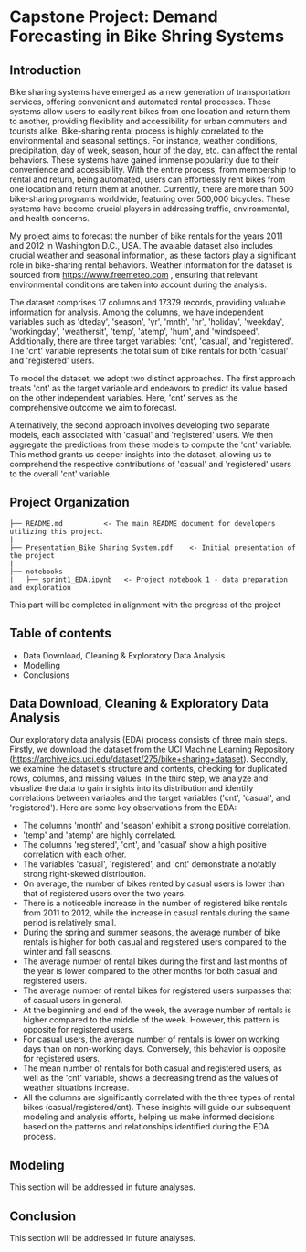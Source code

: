 # Capstone Project: Demand Forecasting in Bike Shring Systems
## Introduction
Bike sharing systems have emerged as a new generation of transportation services, offering convenient and automated rental processes. These systems allow users to easily rent bikes from one location and return them to another, providing flexibility and accessibility for urban commuters and tourists alike. Bike-sharing rental process is highly correlated to the environmental and seasonal settings. For instance, weather conditions, precipitation, day of week, season, hour of the day, etc. can affect the rental behaviors. 
These systems have gained immense popularity due to their convenience and accessibility. With the entire process, from membership to rental and return, being automated, users can effortlessly rent bikes from one location and return them at another. Currently, there are more than 500 bike-sharing programs worldwide, featuring over 500,000 bicycles. These systems have become crucial players in addressing traffic, environmental, and health concerns.

My project aims to forecast the number of bike rentals for the years 2011 and 2012 in Washington D.C., USA. The avaiable dataset also includes crucial weather and seasonal information, as these factors play a significant role in bike-sharing rental behaviors. Weather information for the dataset is sourced from https://www.freemeteo.com , ensuring that relevant environmental conditions are taken into account during the analysis.

The dataset comprises 17 columns and 17379 records, providing valuable information for analysis. Among the columns, we have independent variables such as 'dteday', 'season', 'yr', 'mnth', 'hr', 'holiday', 'weekday', 'workingday', 'weathersit', 'temp', 'atemp', 'hum', and 'windspeed'. Additionally, there are three target variables: 'cnt', 'casual', and 'registered'. The 'cnt' variable represents the total sum of bike rentals for both 'casual' and 'registered' users.

To model the dataset, we adopt two distinct approaches. The first approach treats 'cnt' as the target variable and endeavors to predict its value based on the other independent variables. Here, 'cnt' serves as the comprehensive outcome we aim to forecast.

Alternatively, the second approach involves developing two separate models, each associated with 'casual' and 'registered' users. We then aggregate the predictions from these models to compute the 'cnt' variable. This method grants us deeper insights into the dataset, allowing us to comprehend the respective contributions of 'casual' and 'registered' users to the overall 'cnt' variable.

Project Organization
------------
    
    ├── README.md          <- The main README document for developers utilizing this project.
    |
    ├── Presentation_Bike Sharing System.pdf    <- Initial presentation of the project
    |
    ├── notebooks
    |   ├── sprint1_EDA.ipynb   <- Project notebook 1 - data preparation and exploration
 
This part will be completed in alignment with the progress of the project


## Table of contents
- Data Download, Cleaning & Exploratory Data Analysis
- Modelling
- Conclusions

## Data Download, Cleaning & Exploratory Data Analysis
Our exploratory data analysis (EDA) process consists of three main steps. Firstly, we download the dataset from the UCI Machine Learning Repository (https://archive.ics.uci.edu/dataset/275/bike+sharing+dataset). Secondly, we examine the dataset's structure and contents, checking for duplicated rows, columns, and missing values. In the third step, we analyze and visualize the data to gain insights into its distribution and identify correlations between variables and the target variables ('cnt', 'casual', and 'registered'). Here are some key observations from the EDA:

- The columns 'month' and 'season' exhibit a strong positive correlation.
- 'temp' and 'atemp' are highly correlated.
- The columns 'registered', 'cnt', and 'casual' show a high positive correlation with each other.
- The variables 'casual', 'registered', and 'cnt' demonstrate a notably strong right-skewed distribution.
- On average, the number of bikes rented by casual users is lower than that of registered users over the two years.
- There is a noticeable increase in the number of registered bike rentals from 2011 to 2012, while the increase in casual rentals during the same period is relatively small.
- During the spring and summer seasons, the average number of bike rentals is higher for both casual and registered users compared to the winter and fall seasons.
- The average number of rental bikes during the first and last months of the year is lower compared to the other months for both casual and registered users.
- The average number of rental bikes for registered users surpasses that of casual users in general.
- At the beginning and end of the week, the average number of rentals is higher compared to the middle of the week. However, this pattern is opposite for registered users.
- For casual users, the average number of rentals is lower on working days than on non-working days. Conversely, this behavior is opposite for registered users.
- The mean number of rentals for both casual and registered users, as well as the 'cnt' variable, shows a decreasing trend as the values of weather situations increase.
- All the columns are significantly correlated with the three types of rental bikes (casual/registered/cnt).
These insights will guide our subsequent modeling and analysis efforts, helping us make informed decisions based on the patterns and relationships identified during the EDA process.

## Modeling
This section will be addressed in future analyses.
## Conclusion
This section will be addressed in future analyses.
